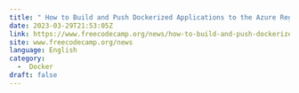 ```yaml
---
title: " How to Build and Push Dockerized Applications to the Azure Registry "
date: 2023-03-29T21:53:05Z
link: https://www.freecodecamp.org/news/how-to-build-and-push-dockerized-applications-to-azure-registry/?utm_medium=RSS&utm_source=news.12bit.vn
site: www.freecodecamp.org/news
language: English
category:
  -  Docker 
draft: false
---
```

